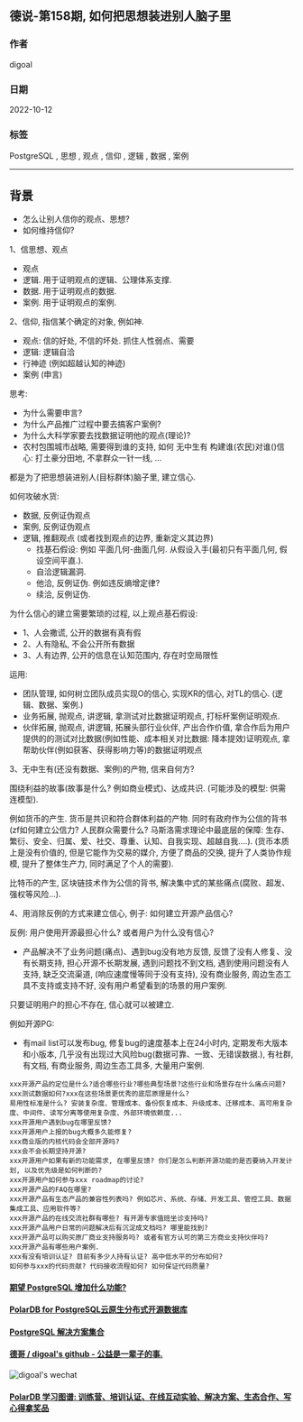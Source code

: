 ## 德说-第158期, 如何把思想装进别人脑子里    
    
### 作者    
digoal    
    
### 日期    
2022-10-12    
    
### 标签    
PostgreSQL , 思想 , 观点 , 信仰 , 逻辑 , 数据 , 案例       
    
----    
    
## 背景    
  
  
- 怎么让别人信你的观点、思想?  
- 如何维持信仰?  
  
  
1、信思想、观点  
- 观点  
- 逻辑. 用于证明观点的逻辑、公理体系支撑.   
- 数据. 用于证明观点的数据.   
- 案例. 用于证明观点的案例.   
  
2、信仰, 指信某个确定的对象, 例如神.   
- 观点: 信的好处, 不信的坏处. 抓住人性弱点、需要   
- 逻辑: 逻辑自洽  
- 行神迹 (例如超越认知的神迹)   
- 案例 (申言)  
  
思考:   
- 为什么需要申言?   
- 为什么产品推广过程中要去搞客户案例?   
- 为什么大科学家要去找数据证明他的观点(理论)?   
- 农村包围城市战略, 需要得到谁的支持, 如何 无中生有 构建谁(农民)对谁()信心: 打土豪分田地, 不拿群众一针一线, ... 
  
都是为了把思想装进别人(目标群体)脑子里, 建立信心.   
  
如何攻破水货:  
- 数据, 反例证伪观点  
- 案例, 反例证伪观点  
- 逻辑, 推翻观点 (或者找到观点的边界, 重新定义其边界)  
    - 找基石假设: 例如 平面几何-曲面几何. 从假设入手(最初只有平面几何, 假设空间平直.).   
    - 自洽逻辑漏洞.   
    - 他洽, 反例证伪. 例如违反熵增定律?   
    - 续洽, 反例证伪.   
  
为什么信心的建立需要繁琐的过程, 以上观点基石假设:    
- 1、人会撒谎, 公开的数据有真有假  
- 2、人有隐私, 不会公开所有数据  
- 3、人有边界, 公开的信息在认知范围内, 存在时空局限性  
  
运用:   
- 团队管理, 如何树立团队成员实现O的信心, 实现KR的信心, 对TL的信心. (逻辑、数据、案例.)    
- 业务拓展, 抛观点, 讲逻辑, 拿测试对比数据证明观点, 打标杆案例证明观点.   
- 伙伴拓展, 抛观点, 讲逻辑, 拓展头部行业伙伴, 产出合作价值, 拿合作后为用户提供的的测试对比数据(例如性能、成本相关对比数据: 降本提效)证明观点, 拿帮助伙伴(例如获客、获得影响力等)的数据证明观点  
   
3、无中生有(还没有数据、案例)的产物, 信来自何方?     
  
围绕利益的故事(故事是什么? 例如商业模式)、达成共识. (可能涉及的模型: 供需连模型).    
  
例如货币的产生. 货币是共识和符合群体利益的产物. 同时有政府作为公信的背书(zf如何建立公信力? 人民群众需要什么? 马斯洛需求理论中最底层的保障: 生存、繁衍、安全、归属、爱、社交、尊重、认知、自我实现、超越自我....).  (货币本质上是没有价值的, 但是它能作为交易的媒介, 方便了商品的交换, 提升了人类协作规模, 提升了整体生产力, 同时满足了个人的需要).    
  
比特币的产生, 区块链技术作为公信的背书, 解决集中式的某些痛点(腐败、超发、强权等风险...).    
  
4、用消除反例的方式来建立信心, 例子:  如何建立开源产品信心?   
   
反例: 用户使用开源最担心什么? 或者用户为什么没有信心?   
- 产品解决不了业务问题(痛点)、遇到bug没有地方反馈, 反馈了没有人修复、没有长期支持, 担心开源不长期发展, 遇到问题找不到文档, 遇到使用问题没有人支持, 缺乏交流渠道, (响应速度慢等同于没有支持), 没有商业服务, 周边生态工具不支持或支持不好, 没有用户希望看到的场景的用户案例.    
  
只要证明用户的担心不存在, 信心就可以被建立.   
  
例如开源PG:   
- 有mail list可以发布bug, 修复bug的速度基本上在24小时内, 定期发布大版本和小版本, 几乎没有出现过大风险bug(数据可靠、一致、无错误数据.), 有社群, 有文档, 有商业服务, 周边生态工具多, 大量用户案例.   
  
```
xxx开源产品的定位是什么?适合哪些行业?哪些典型场景?这些行业和场景存在什么痛点问题?xxx测试数据如何?xxx在这些场景更优秀的底层原理是什么?
易用性标准是什么? 安装复杂度、管理成本、备份恢复成本、升级成本、迁移成本、高可用复杂度、中间件、读写分离等使用复杂度、外部环境依赖度... 
xxx开源用户遇到bug在哪里反馈?
xxx开源用户上报的bug大概多久能修复?
xxx商业版的内核代码会全部开源吗?
xxx会不会长期坚持开源?
xxx开源用户如果有新的功能需求, 在哪里反馈? 你们是怎么判断开源功能的是否要纳入开发计划, 以及优先级是如何判断的? 
xxx开源用户如何参与xxx roadmap的讨论?
xxx开源产品的FAQ在哪里?
xxx开源产品有生态产品的兼容性列表吗? 例如芯片、系统、存储、开发工具、管控工具、数据集成工具、应用软件等?
xxx开源产品的在线交流社群有哪些? 有开源专家值班坐诊支持吗?
xxx开源产品用户日常的问题解决后有沉淀成文档吗? 哪里能找到? 
xxx开源产品可以购买原厂商业支持服务吗? 或者有官方认可的第三方商业支持伙伴吗? 
xxx开源产品有哪些用户案例.  
xxx有没有培训认证? 目前有多少人持有认证? 高中低水平的分布如何?
如何参与xxx的代码贡献? 代码接收流程如何? 如何保证代码质量? 
```
    
  
  
#### [期望 PostgreSQL 增加什么功能?](https://github.com/digoal/blog/issues/76 "269ac3d1c492e938c0191101c7238216")
  
  
#### [PolarDB for PostgreSQL云原生分布式开源数据库](https://github.com/ApsaraDB/PolarDB-for-PostgreSQL "57258f76c37864c6e6d23383d05714ea")
  
  
#### [PostgreSQL 解决方案集合](https://yq.aliyun.com/topic/118 "40cff096e9ed7122c512b35d8561d9c8")
  
  
#### [德哥 / digoal's github - 公益是一辈子的事.](https://github.com/digoal/blog/blob/master/README.md "22709685feb7cab07d30f30387f0a9ae")
  
  
![digoal's wechat](../pic/digoal_weixin.jpg "f7ad92eeba24523fd47a6e1a0e691b59")
  
  
#### [PolarDB 学习图谱: 训练营、培训认证、在线互动实验、解决方案、生态合作、写心得拿奖品](https://www.aliyun.com/database/openpolardb/activity "8642f60e04ed0c814bf9cb9677976bd4")
  
